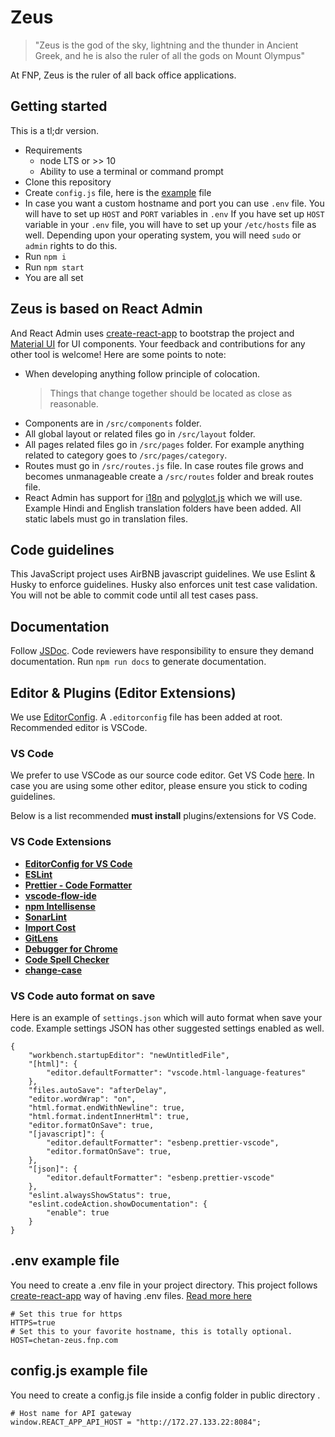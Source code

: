 # Zeus

> "Zeus is the god of the sky, lightning and the thunder in Ancient Greek, and he is also the ruler of all the gods on Mount Olympus"

At FNP, Zeus is the ruler of all back office applications.

## Getting started

This is a tl;dr version.

- Requirements
  - node LTS or >> 10
  - Ability to use a terminal or command prompt
- Clone this repository
- Create `config.js` file, here is the [example](#configjs-example-file) file
- In case you want a custom hostname and port you can use `.env` file. You will have to set up `HOST` and `PORT` variables in `.env` If you have set up `HOST` variable in your `.env` file, you will have to set up your `/etc/hosts` file as well. Depending upon your operating system, you will need `sudo` or `admin` rights to do this.
- Run `npm i`
- Run `npm start`
- You are all set

## Zeus is based on React Admin

And React Admin uses [create-react-app](https://create-react-app.dev/) to bootstrap the project and [Material UI](https://material-ui.com/) for UI components. Your feedback and contributions for any other tool is welcome!
Here are some points to note:

- When developing anything follow principle of colocation.
  > Things that change together should be located as close as reasonable.
- Components are in `/src/components` folder.
- All global layout or related files go in `/src/layout` folder.
- All pages related files go in `/src/pages` folder. For example anything related to category goes to `/src/pages/category`.
- Routes must go in `/src/routes.js` file. In case routes file grows and becomes unmanageable create a `/src/routes` folder and break routes file.
- React Admin has support for [i18n](https://marmelab.com/react-admin/Translation.html) and [polyglot.js](https://airbnb.io/polyglot.js/) which we will use. Example Hindi and English translation folders have been added. All static labels must go in translation files.

## Code guidelines

This JavaScript project uses AirBNB javascript guidelines. We use Eslint & Husky to enforce guidelines. Husky also enforces unit test case validation. You will not be able to commit code until all test cases pass.

## Documentation

Follow [JSDoc](https://jsdoc.app/). Code reviewers have responsibility to ensure they demand documentation. Run `npm run docs` to generate documentation.

## Editor & Plugins (Editor Extensions)

We use [EditorConfig](https://editorconfig.org/). A `.editorconfig` file has been added at root. Recommended editor is VSCode.

### VS Code

We prefer to use VSCode as our source code editor. Get VS Code [here](https://code.visualstudio.com/download). In case you are using some other editor, please ensure you stick to coding guidelines.

Below is a list recommended **must install** plugins/extensions for VS Code.

### VS Code Extensions

- [**EditorConfig for VS Code**](https://marketplace.visualstudio.com/items?itemName=EditorConfig.EditorConfig)
- [**ESLint**](https://marketplace.visualstudio.com/items?itemName=dbaeumer.vscode-eslint)
- [**Prettier - Code Formatter**](https://marketplace.visualstudio.com/items?itemName=esbenp.prettier-vscode)
- [**vscode-flow-ide**](https://marketplace.visualstudio.com/items?itemName=gcazaciuc.vscode-flow-ide)
- [**npm Intellisense**](https://marketplace.visualstudio.com/items?itemName=christian-kohler.npm-intellisense)
- [**SonarLint**](https://marketplace.visualstudio.com/items?itemName=SonarSource.sonarlint-vscode)
- [**Import Cost**](https://marketplace.visualstudio.com/items?itemName=wix.vscode-import-cost)
- [**GitLens**](https://marketplace.visualstudio.com/items?itemName=eamodio.gitlens)
- [**Debugger for Chrome**](https://marketplace.visualstudio.com/items?itemName=msjsdiag.debugger-for-chrome)
- [**Code Spell Checker**](https://marketplace.visualstudio.com/items?itemName=streetsidesoftware.code-spell-checker)
- [**change-case**](https://marketplace.visualstudio.com/items?itemName=wmaurer.change-case)

### VS Code auto format on save

Here is an example of `settings.json` which will auto format when save your code. Example settings JSON has other suggested settings enabled as well.

```
{
    "workbench.startupEditor": "newUntitledFile",
    "[html]": {
        "editor.defaultFormatter": "vscode.html-language-features"
    },
    "files.autoSave": "afterDelay",
    "editor.wordWrap": "on",
    "html.format.endWithNewline": true,
    "html.format.indentInnerHtml": true,
    "editor.formatOnSave": true,
    "[javascript]": {
        "editor.defaultFormatter": "esbenp.prettier-vscode",
        "editor.formatOnSave": true,
    },
    "[json]": {
        "editor.defaultFormatter": "esbenp.prettier-vscode"
    },
    "eslint.alwaysShowStatus": true,
    "eslint.codeAction.showDocumentation": {
        "enable": true
    }
}
```

## .env example file

You need to create a .env file in your project directory. This project follows [create-react-app](https://create-react-app.dev/) way of having .env files. [Read more here](https://create-react-app.dev/docs/adding-custom-environment-variables#adding-development-environment-variables-in-env)

```
# Set this true for https
HTTPS=true
# Set this to your favorite hostname, this is totally optional.
HOST=chetan-zeus.fnp.com

```

## config.js example file

You need to create a config.js file inside a config folder in public directory .

```
# Host name for API gateway
window.REACT_APP_API_HOST = "http://172.27.133.22:8084";

```
